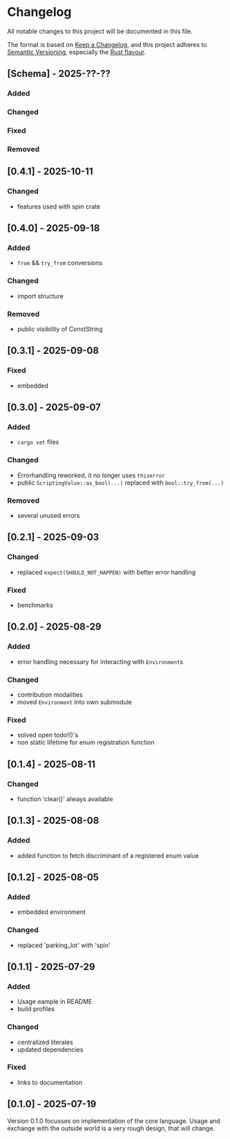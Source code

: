# Changelog

All notable changes to this project will be documented in this file.

The format is based on [Keep a Changelog](https://keepachangelog.com/en/1.0.0/),
and this project adheres to [Semantic Versioning](https://semver.org/spec/v2.0.0.html),
especially the [Rust flavour](https://doc.rust-lang.org/cargo/reference/semver.html).

## [Schema] - 2025-??-??

### Added

### Changed

### Fixed

### Removed

## [0.4.1] - 2025-10-11

### Changed
- features used with spin crate

## [0.4.0] - 2025-09-18

### Added
- `from` && `try_from` conversions

### Changed
- import structure

### Removed
- public visibility of ConstString

## [0.3.1] - 2025-09-08

### Fixed
- embedded

## [0.3.0] - 2025-09-07

### Added
- `cargo vet` files

### Changed
- Errorhandling reworked, it no longer uses `thiserror`
- public `ScriptingValue::as_bool(...)` replaced with `bool::try_from(...)`

### Removed
- several unused errors

## [0.2.1] - 2025-09-03

### Changed
- replaced `expect(SHOULD_NOT_HAPPEN)` with better error handling

### Fixed
- benchmarks

## [0.2.0] - 2025-08-29

### Added
- error handling necessary for interacting with `Environment`s

### Changed
- contribution modalities
- moved `Environment` into own submodule

### Fixed
- solved open todo!()'s
- non static lifetime for enum registration function

## [0.1.4] - 2025-08-11

### Changed
- function 'clear()' always available

## [0.1.3] - 2025-08-08

### Added
- added function to fetch discriminant of a registered enum value

## [0.1.2] - 2025-08-05

### Added
- embedded environment

### Changed
- replaced 'parking_lot' with 'spin'

## [0.1.1] - 2025-07-29

### Added
- Usage eample in README
- build profiles

### Changed
- centralized literales
- updated dependencies

### Fixed
- links to documentation

## [0.1.0] - 2025-07-19

Version 0.1.0 focusses on implementation of the core language.
Usage and exchange with the outside world is a very rough design, that will change.
